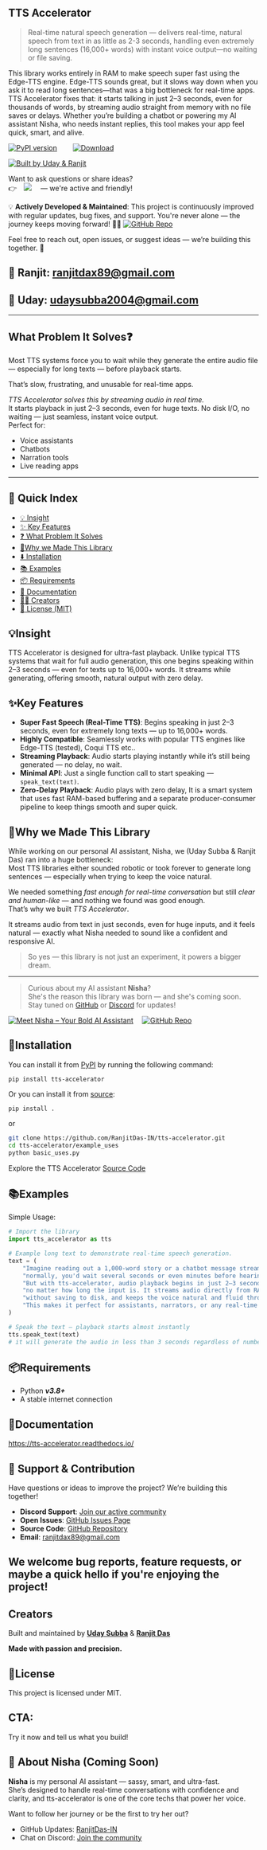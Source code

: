 ## TTS Accelerator

> Real-time natural speech generation — delivers real-time, natural speech from text in as little as 2-3 seconds, handling even extremely long sentences (16,000+ words) with instant voice output—no waiting or file saving.


This library works entirely in RAM to make speech super fast using the Edge-TTS engine. Edge-TTS sounds great, but it slows way down when you ask it to read long sentences—that was a big bottleneck for real-time apps. TTS Accelerator fixes that: it starts talking in just 2–3 seconds, even for thousands of words, by streaming audio straight from memory with no file saves or delays. Whether you’re building a chatbot or powering my AI assistant Nisha, who needs instant replies, this tool makes your app feel quick, smart, and alive.

[![PyPI version](https://badge.fury.io/py/tts-accelerator.svg)](https://pypi.org/project/tts-accelerator/)&emsp;&emsp;
[![Download](https://pepy.tech/badge/tts-accelerator)](https://pepy.tech/project/tts-accelerator)

[![Built by Uday & Ranjit](https://img.shields.io/badge/Built_by-UDAY_&_RANJIT-black?style=rounded&labelColor=blueviolet&color=lightgreen)](https://github.com/RanjitDas-IN/Nisha_rework)



Want to ask questions or share ideas?  
👉&emsp;[![](https://dcbadge.vercel.app/api/server/JVzAfRjyxV?style=flat&compact=True)](https://discord.gg/JVzAfRjyxV)
&emsp;— we're active and friendly!


💡 **Actively Developed & Maintained**: This project is continuously improved with regular updates, bug fixes, and support. You're never alone — the journey keeps moving forward! 🚀🔧
[![GitHub Repo](https://img.shields.io/badge/GitHub__Repo-black?logo=github&style=social)](https://github.com/RanjitDas-IN/tts-accelerator)

Feel free to reach out, open issues, or suggest ideas — we’re building this together. 🤝

## 📧 Ranjit: ranjitdax89@gmail.com
## 📧 Uday: udaysubba2004@gmail.com
---
## What Problem It Solves❓

Most TTS systems force you to wait while they generate the entire audio file — especially for long texts — before playback starts.

That’s slow, frustrating, and unusable for real-time apps.

*TTS Accelerator solves this by streaming audio in real time.*  
It starts playback in just 2–3 seconds, even for huge texts. No disk I/O, no waiting — just seamless, instant voice output.  
Perfect for:
- Voice assistants
- Chatbots
- Narration tools
- Live reading apps
---

## 📖 Quick Index

- [💡 Insight](#insight)
- [✨ Key Features](#key-features)
- [❓ What Problem It Solves](#what-problem-it-solves)
- [🧠Why we Made This Library](#why-we-made-this-library)
- [⬇️ Installation](#installation)
- [📚 Examples](#examples)
- [📦 Requirements](#requirements)
- [📖 Documentation](#documentation)
- [👨‍🎓 Creators](#creators)
- [📝 License (MIT)](#license)


## 💡Insight


TTS Accelerator is designed for ultra-fast playback.
Unlike typical TTS systems that wait for full audio generation, this one begins speaking within 2–3 seconds — even for texts up to 16,000+ words. It streams while generating, offering smooth, natural output with zero delay.


## ✨Key Features

- **Super Fast Speech (Real-Time TTS)**: Begins speaking in just 2–3 seconds, even for extremely long texts — up to 16,000+ words.
- **Highly Compatible**: Seamlessly works with popular TTS engines like Edge-TTS (tested), Coqui TTS etc.. 
- **Streaming Playback**: Audio starts playing instantly while it’s still being generated — no delay, no wait.
- **Minimal API**: Just a single function call to start speaking — `speak_text(text)`.
- **Zero-Delay Playback**: Audio plays with zero delay, It is a smart system that uses fast RAM-based buffering and a separate producer-consumer pipeline to keep things smooth and super quick.


## 🧠Why we Made This Library

While working on our personal AI assistant, Nisha, we (Uday Subba & Ranjit Das) ran into a huge bottleneck:  
Most TTS libraries either sounded robotic or took forever to generate long sentences — especially when trying to keep the voice natural.

We needed something *fast enough for real-time conversation* but still *clear and human-like* — and nothing we found was good enough.  
That’s why we built *TTS Accelerator*.

It streams audio from text in just seconds, even for huge inputs, and it feels natural — exactly what Nisha needed to sound like a confident and responsive AI.

> So yes — this library is not just an experiment, it powers a bigger dream.
---

> Curious about my AI assistant **Nisha**?  
> She's the reason this library was born — and she's coming soon.  
> Stay tuned on [GitHub](https://github.com/RanjitDas-IN) or [Discord](https://discord.gg/JVzAfRjyxV) for updates!


[![Meet Nisha – Your Bold AI Assistant](https://img.shields.io/badge/Nisha-AI_Assistant_in_Progress-purple?style=for-the-badge&logo=voice-over)](https://github.com/RanjitDas-IN/Nisha_rework)&emsp;
[![GitHub Repo](https://img.shields.io/badge/GitHub__Repo-black?logo=github&style=social)](https://github.com/RanjitDas-IN/Nisha_rework)


## 🔧Installation

You can install it from [PyPI](https://pypi.org/project/tts-accelerator/) by running the following command:

```
pip install tts-accelerator
```

Or you can install it from [source](https://github.com/RanjitDas-IN/tts-accelerator): 

```
pip install .
```
or
```bash
git clone https://github.com/RanjitDas-IN/tts-accelerator.git
cd tts-accelerator/example_uses
python basic_uses.py
```
Explore the TTS Accelerator [Source Code](https://github.com/RanjitDas-IN/tts-accelerator)


## 📚Examples

Simple Usage:

```python
# Import the library
import tts_accelerator as tts

# Example long text to demonstrate real-time speech generation.
text = (
    "Imagine reading out a 1,000-word story or a chatbot message stream — "
    "normally, you'd wait several seconds or even minutes before hearing anything. "
    "But with tts-accelerator, audio playback begins in just 2–3 seconds, "
    "no matter how long the input is. It streams audio directly from RAM, "
    "without saving to disk, and keeps the voice natural and fluid throughout. "
    "This makes it perfect for assistants, narrators, or any real-time voice-based apps."
)

# Speak the text — playback starts almost instantly
tts.speak_text(text)
# it will generate the audio in less than 3 seconds regardless of number of lines in the 'text variable'
```


## 📦Requirements

- Python **_v3.8+_**
- A stable internet connection

## 📖Documentation

https://tts-accelerator.readthedocs.io/



## 🤝 Support & Contribution

Have questions or ideas to improve the project? We’re building this together!

- **Discord Support**: [Join our active community](https://discord.gg/JVzAfRjyxV)
- **Open Issues**: [GitHub Issues Page](https://github.com/RanjitDas-IN/tts-accelerator/issues)
- **Source Code**: [GitHub Repository](https://github.com/RanjitDas-IN/tts-accelerator)
- **Email**: ranjitdax89@gmail.com

We welcome bug reports, feature requests, or maybe a quick hello if you're enjoying the project!
---
## Creators
Built and maintained by 
[**Uday Subba**](https://github.com/kisxo) & [**Ranjit Das**](https://github.com/RanjitDas-IN)

**Made with passion and precision.**

## 📝License

This project is licensed under MIT.
## CTA:
Try it now and tell us what you build!
## 🔮 About Nisha (Coming Soon)

**Nisha** is my personal AI assistant — sassy, smart, and ultra-fast.  
She’s designed to handle real-time conversations with confidence and clarity, and tts-accelerator is one of the core techs that power her voice.

Want to follow her journey or be the first to try her out?

- GitHub Updates: [RanjitDas-IN](https://github.com/RanjitDas-IN/Nisha_rework)
- Chat on Discord: [Join the community](https://discord.gg/JVzAfRjyxV)


